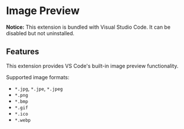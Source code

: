 # Image Preview

**Notice:** This extension is bundled with Visual Studio Code. It can be disabled but not uninstalled.

## Features

This extension provides VS Code's built-in image preview functionality.

Supported image formats:

- `*.jpg`, `*.jpe`, `*.jpeg`
- `*.png`
- `*.bmp`
- `*.gif`
- `*.ico`
- `*.webp`
